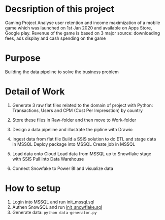 # Decsription of this project

Gaming Project
Analyse user retention and income maximization of a mobile game which was launched on 1st Jan 2020 and available on Apps Store, Google play. Revenue of the game is based on 3 major source: downloading fees, ads display and cash spending on the game 
# Purpose

Building the data pipeline to solve the business problem

# Detail of Work

1. Generate 3 raw flat files related to the domain of project with Python: Transactions, Users and CPM (Cost Per Impresstion) by country 

2. Store these files in Raw-folder and then move to Work-folder 

3. Design a data pipeline and illustrate the pipline with Drawio

4. Ingest data from flat file
Build a SSIS solution to do ETL and stage data in MSSQL
Deploy package into MSSQL
Create job in MSSQL

5. Load data onto Cloud
Load data from MSSQL up to Snowflake stage with SSIS
Pull into Data Warehouse 

6. Connect Snowfake to Power BI and visualize data

# How to setup
1. Login into MSSQL and run [init_mssql.sql](./src/mssql/init_mssql.sql)
2. Authen SnowSQL and run [init_snowflake.sql](./src/mssql/init_snowfalke.sql)
3. Generate data: `python data-generator.py`